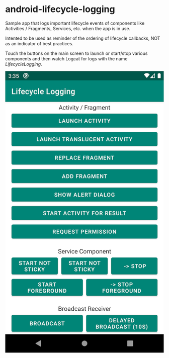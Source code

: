 # android-lifecycle-logging
Sample app that logs important lifecycle events of components like Activities / Fragments, Services, etc. when the app is in use.

Intented to be used as reminder of the ordering of lifecycle callbacks, NOT as an indicator of best practices.

Touch the buttons on the main screen to launch or start/stop various components and then watch Logcat for logs with the name *LifecycleLogging*.

![App Screenshot](images/app_readme_screenshot.png)
